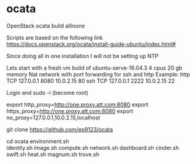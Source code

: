 # ocata
OpenStack ocata build allinone

Scripts are based on the following link
https://docs.openstack.org/ocata/install-guide-ubuntu/index.html# 

Since doing all in one installation I will not be setting up NTP

Lets start with a fresh vm build of ubuntu-serve-16.04.3
4 cpus
20 gb memory
Nat network with port forwarding for ssh and http
Example: 
http TCP 127.0.0.1 8080 10.0.2.15 80 
ssh  TCP 127.0.0.1 2222 10.0.2.15 22

Login and sudo -i  (become root)

export http_proxy=http://one.proxy.att.com:8080
export https_proxy=http://one.proxy.att.com:8080
export no_proxy=127.0.0.1,10.0.2.15,localhost

git clone https://github.com/ep9123/ocata

cd ocata
environment.sh  
identity.sh
image.sh
compute.sh
network.sh
dashboard.sh
cinder.sh
swift.sh
heat.sh
magnum.sh
trove.sh

